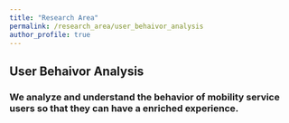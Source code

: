 ```yaml
---
title: "Research Area"
permalink: /research_area/user_behaivor_analysis
author_profile: true
---
```


## User Behaivor Analysis
### We analyze and understand the behavior of mobility service users so that they can have a enriched experience.